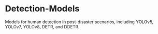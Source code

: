 # Detection-Models
 Models for human detection in post-disaster scenarios, including YOLOv5, YOLOv7, YOLOv8, DETR, and DDETR.
